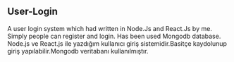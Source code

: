 ## User-Login

A user login system which had written in Node.Js and React.Js by me. Simply people can register and login. Has been used Mongodb database.    
Node.js ve React.js ile yazdığım kullanıcı giriş sistemidir.Basitçe kaydolunup giriş yapılabilir.Mongodb veritabanı kullanılmıştır.
